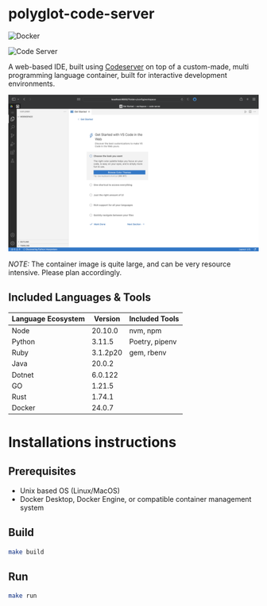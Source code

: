 # polyglot-code-server

![Docker](https://github.com/jpwhite3/polyglot-code-server/workflows/Docker/badge.svg)

![Code Server](https://img.shields.io/badge/Powered%20By-coder%2Fcode--server-blue)

A web-based IDE, built using [Codeserver](https://github.com/coder/code-server) on top of a custom-made, multi programming language container, built for interactive development environments.

![Screen shot](https://github.com/jpwhite3/polyglot-code-server/raw/main/images/screenshot.png)

_NOTE:_ The container image is quite large, and can be very resource intensive. Please plan accordingly.

## Included Languages & Tools

| Language Ecosystem | Version  | Included Tools |
| ------------------ | -------- | -------------- |
| Node               | 20.10.0  | nvm, npm       |
| Python             | 3.11.5   | Poetry, pipenv |
| Ruby               | 3.1.2p20 | gem, rbenv     |
| Java               | 20.0.2   |                |
| Dotnet             | 6.0.122  |                |
| GO                 | 1.21.5   |                |
| Rust               | 1.74.1   |                |
| Docker             | 24.0.7   |                |

# Installations instructions

## Prerequisites

- Unix based OS (Linux/MacOS)
- Docker Desktop, Docker Engine, or compatible container management system

## Build

```bash
make build
```

## Run

```bash
make run
```
